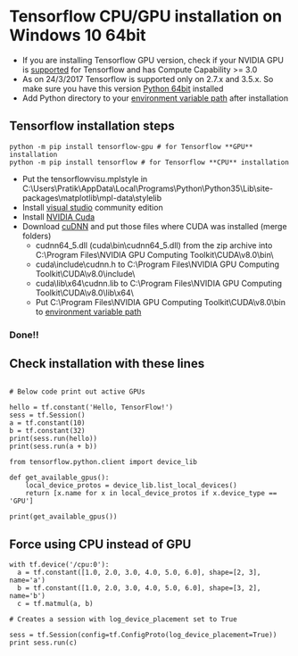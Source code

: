 # Tensorflow CPU/GPU installation on Windows 10 64bit       
- If you are installing Tensorflow GPU version, check if your NVIDIA GPU is [supported](https://developer.nvidia.com/cuda-gpus) for Tensorflow and has Compute Capability >= 3.0     
- As on 24/3/2017 Tensorflow is supported only on 2.7.x and 3.5.x. So make sure you have this version [Python 64bit](https://www.python.org/downloads/) installed    
- Add Python directory to your [environment variable path](http://www.netinstructions.com/content/images/2016/12/adding-cudnn-to-your-path-tensorflow-windows-7.png) after installation      
            
  
## Tensorflow installation steps   
```python -m pip install tensorflow-gpu # for Tensorflow **GPU** installation```        
```python -m pip install tensorflow # for Tensorflow **CPU** installation```     
- Put the tensorflowvisu.mplstyle in C:\Users\Pratik\AppData\Local\Programs\Python\Python35\Lib\site-packages\matplotlib\mpl-data\stylelib    
- Install [visual studio](https://www.visualstudio.com/downloads) community edition      
- Install [NVIDIA Cuda](https://developer.nvidia.com/compute/cuda/8.0/Prod2/local_installers/cuda_8.0.61_win10-exe)      
- Download [cuDNN](https://developer.nvidia.com/cudnn) and put those files where CUDA was installed (merge folders)      
    - cudnn64_5.dll (cuda\bin\cudnn64_5.dll) from the zip archive into C:\Program Files\NVIDIA GPU Computing Toolkit\CUDA\v8.0\bin\        
    - cuda\include\cudnn.h to C:\Program Files\NVIDIA GPU Computing Toolkit\CUDA\v8.0\include\       
    - cuda\lib\x64\cudnn.lib to C:\Program Files\NVIDIA GPU Computing Toolkit\CUDA\v8.0\lib\x64\        
    - Put C:\Program Files\NVIDIA GPU Computing Toolkit\CUDA\v8.0\bin to [environment variable path](http://www.netinstructions.com/content/images/2016/12/adding-cudnn-to-your-path-tensorflow-windows-7.png)       

### Done!!   

## Check installation with these lines    

```import tensorflow as tf    

# Below code print out active GPUs   

hello = tf.constant('Hello, TensorFlow!')    
sess = tf.Session()    
a = tf.constant(10)    
b = tf.constant(32)    
print(sess.run(hello))   
print(sess.run(a + b))    

from tensorflow.python.client import device_lib

def get_available_gpus():
    local_device_protos = device_lib.list_local_devices()
    return [x.name for x in local_device_protos if x.device_type == 'GPU']

print(get_available_gpus()) 
```
## Force using CPU instead of GPU
```
with tf.device('/cpu:0'):
  a = tf.constant([1.0, 2.0, 3.0, 4.0, 5.0, 6.0], shape=[2, 3], name='a')
  b = tf.constant([1.0, 2.0, 3.0, 4.0, 5.0, 6.0], shape=[3, 2], name='b')
  c = tf.matmul(a, b)
  
# Creates a session with log_device_placement set to True

sess = tf.Session(config=tf.ConfigProto(log_device_placement=True))
print sess.run(c)    
